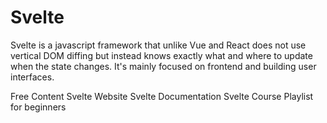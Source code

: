 # Svelte

Svelte is a javascript framework that unlike Vue and React does not use vertical DOM diffing but instead knows exactly what and where to update when the state changes. It's mainly focused on frontend and building user interfaces.

<ResourceGroupTitle>Free Content</ResourceGroupTitle>
<BadgeLink colorScheme='blue' badgeText='Official Website' href='https://svelte.dev/'>Svelte Website</BadgeLink>
<BadgeLink colorScheme='blue' badgeText='Official Guide' href='https://svelte.dev/docs'>Svelte Documentation</BadgeLink>
<BadgeLink badgeText='Watch' href='https://www.youtube.com/playlist?list=PL4cUxeGkcC9hlbrVO_2QFVqVPhlZmz7tO'>Svelte Course Playlist for beginners</BadgeLink>
